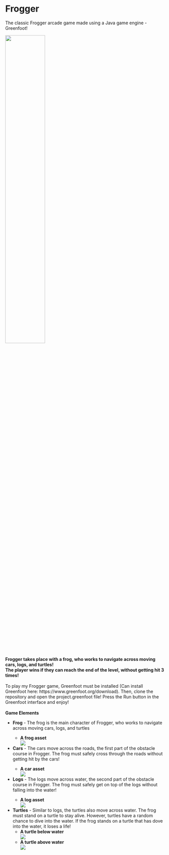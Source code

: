 # Frogger
 The classic Frogger arcade game made using a Java game engine - Greenfoot!
 
<img src="https://github.com/kidskoding/Frogger/assets/68204671/57d774b6-40cb-4e2f-a637-56deca1b736c" width="50%" height="50%">
<br /> <br />
<strong>Frogger takes place with a frog, who works to navigate across moving cars, logs, and turtles! 
<br />The player wins if they can reach the end of the level, without getting hit 3 times!</strong>
<br /> <br />
To play my Frogger game, Greenfoot must be installed (Can install Greenfoot here: https://www.greenfoot.org/download). 
Then, clone the repository and open the project.greenfoot file! Press the Run button in the Greenfoot interface and enjoy!
<br /> <br />
<strong>Game Elements</strong>
<ul>
 <li><strong>Frog</strong> - The frog is the main character of Frogger, who works to navigate across moving cars, logs, and turtles</li>
 <ul>
  <li><strong>A frog asset</strong></li>
  <img src="https://github.com/kidskoding/Frogger/assets/68204671/eb7f99f5-79a7-49dd-bb0b-4da2339bc922">
 </ul>
 
 <li><strong>Cars</strong> - The cars move across the roads, the first part of the obstacle course in Frogger. The frog must safely cross through the roads without getting hit by the cars!</li>
 <ul>
  <li><strong>A car asset</strong></li>
  <img src="https://github.com/kidskoding/Frogger/assets/68204671/0c3b6f85-a2ed-45b8-9fdf-a33a2061437a">
 </ul>
 
 <li><strong>Logs</strong> - The logs move across water, the second part of the obstacle course in Frogger. The frog must safely get on top of the logs without falling into the water!</li>
 <ul>
  <li><strong>A log asset</strong></li>
  <img src="https://github.com/kidskoding/Frogger/assets/68204671/234f7217-95d7-4276-a60d-5ae3f6140008">
 </ul>
 
 <li><strong>Turtles</strong> - Similar to logs, the turtles also move across water. The frog must stand on a turtle to stay alive. However, turtles have a random chance to dive into the water. If the frog stands on a turtle that has dove into the water, it loses a life!
  
  <ul> 
   <li><strong>A turtle below water</strong></li>
   <img src="https://github.com/kidskoding/Frogger/assets/68204671/f7b5a09b-7604-4edb-b77f-ad1b40caf466">
   <li><strong>A turtle above water</strong></li>
   <img src="https://github.com/kidskoding/Frogger/assets/68204671/4cee3877-cc7d-4df1-a5d6-996b8e30630e">
  
  </ul>
</ul>
